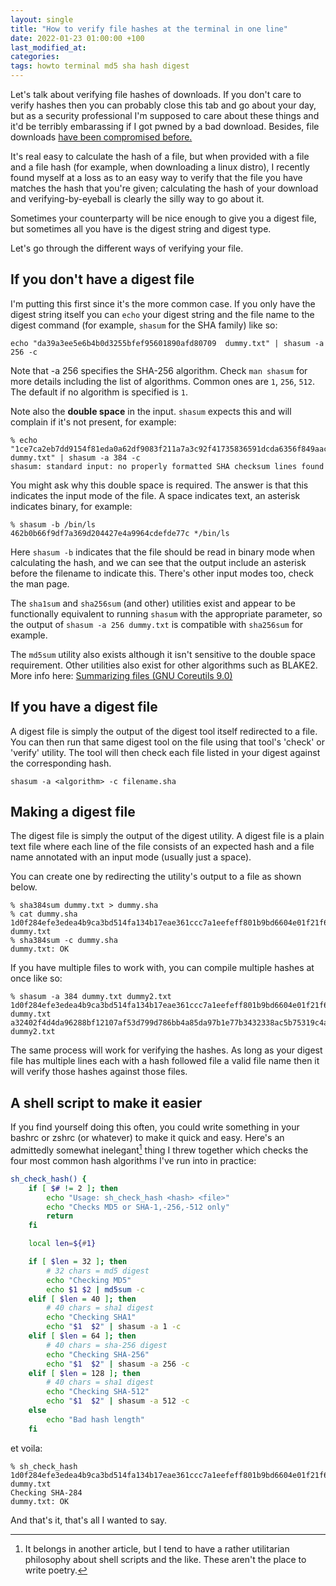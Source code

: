 ```yaml
---
layout: single
title: "How to verify file hashes at the terminal in one line"
date: 2022-01-23 01:00:00 +100
last_modified_at:
categories:
tags: howto terminal md5 sha hash digest
---
```

Let's talk about verifying file hashes of downloads. If you don't care to verify hashes then you can probably close this tab and go about your day, but as a security professional I'm supposed to care about these things and it'd be terribly embarassing if I got pwned by a bad download. Besides, file downloads [have been compromised before.](https://blog.linuxmint.com/?p=2994)

It's real easy to calculate the hash of a file, but when provided with a file and a file hash (for example, when downloading a linux distro), I recently found myself at a loss as to an easy way to verify that the file you have matches the hash that you're given; calculating the hash of your download and verifying-by-eyeball is clearly the silly way to go about it.

Sometimes your counterparty will be nice enough to give you a digest file, but sometimes all you have is the digest string and digest type.

Let's go through the different ways of verifying your file.

## If you don't have a digest file
I'm putting this first since it's the more common case. If you only have the digest string itself you can `echo` your digest string and the file name to the digest command (for example, `shasum` for the SHA family) like so:

```
echo "da39a3ee5e6b4b0d3255bfef95601890afd80709  dummy.txt" | shasum -a 256 -c
```

Note that -a 256 specifies the SHA-256 algorithm. Check `man shasum` for more details including the list of algorithms. Common ones are `1`, `256`, `512`. The default if no algorithm is specified is `1`.

Note also the **double space** in the input. `shasum` expects this and will complain if it's not present, for example:
```
% echo "1ce7ca2eb7dd9154f81eda0a62df9083f211a7a3c92f41735836591dcda6356f849aac9877160160593fee69f0a7ddc1 dummy.txt" | shasum -a 384 -c
shasum: standard input: no properly formatted SHA checksum lines found
```

You might ask why this double space is required. The answer is that this indicates the input mode of the file. A space indicates text, an asterisk indicates binary, for example:
```
% shasum -b /bin/ls
462b0b66f9df7a369d204427e4a9964cdefde77c */bin/ls
```
Here `shasum -b` indicates that the file should be read in binary mode when calculating the hash, and we can see that the output include an asterisk before the filename to indicate this. There's other input modes too, check the man page.

The `sha1sum` and `sha256sum` (and other) utilities exist and appear to be functionally equivalent to running `shasum` with the appropriate parameter, so the output of  `shasum -a 256 dummy.txt` is compatible with `sha256sum` for example.

The `md5sum` utility also exists although it isn't sensitive to the double space requirement.
Other utilities also exist for other algorithms such as BLAKE2. More info here: [Summarizing files (GNU Coreutils 9.0)](https://www.gnu.org/software/coreutils/manual/html_node/Summarizing-files.html)


## If you have a digest file
A digest file is simply the output of the digest tool itself redirected to a file. You can then run that same digest tool on the file using that tool's 'check' or 'verify' utility. The tool will then check each file listed in your digest against the corresponding hash.

`shasum -a <algorithm> -c filename.sha` 

## Making a digest file
The digest file is simply the output of the digest utility. A digest file is a plain text file where each line of the file consists of an expected hash and a file name annotated with an input mode (usually just a space).

You can create one by redirecting the utility's output to a file as shown below.

```
% sha384sum dummy.txt > dummy.sha
% cat dummy.sha
1d0f284efe3edea4b9ca3bd514fa134b17eae361ccc7a1eefeff801b9bd6604e01f21f6bf249ef030599f0c218f2ba8c  dummy.txt
% sha384sum -c dummy.sha
dummy.txt: OK
```

If you have multiple files to work with, you can compile multiple hashes at once like so:
```
% shasum -a 384 dummy.txt dummy2.txt
1d0f284efe3edea4b9ca3bd514fa134b17eae361ccc7a1eefeff801b9bd6604e01f21f6bf249ef030599f0c218f2ba8c  dummy.txt
a32402f4d4da96288bf12107af53d799d786bb4a85da97b1e77b3432338ac5b75319c4a10415a92eabc9d41968a90cbc  dummy2.txt
```
The same process will work for verifying the hashes. As long as your digest file has multiple lines each with a hash followed file a valid file name then it will verify those hashes against those files.

## A shell script to make it easier
If you find yourself doing this often, you could write something in your bashrc or zshrc (or whatever) to make it quick and easy. Here's an admittedly somewhat inelegant[^1] thing I threw together which checks the four most common hash algorithms I've run into in practice:

```bash
sh_check_hash() {
    if [ $# != 2 ]; then
        echo "Usage: sh_check_hash <hash> <file>"
        echo "Checks MD5 or SHA-1,-256,-512 only"
        return
    fi

    local len=${#1}

    if [ $len = 32 ]; then
        # 32 chars = md5 digest
        echo "Checking MD5"
        echo $1 $2 | md5sum -c
    elif [ $len = 40 ]; then
        # 40 chars = sha1 digest
        echo "Checking SHA1"
        echo "$1  $2" | shasum -a 1 -c
    elif [ $len = 64 ]; then
        # 40 chars = sha-256 digest
        echo "Checking SHA-256"
        echo "$1  $2" | shasum -a 256 -c
    elif [ $len = 128 ]; then
        # 40 chars = sha1 digest
        echo "Checking SHA-512"
        echo "$1  $2" | shasum -a 512 -c
    else
        echo "Bad hash length"
    fi
```

et voila:

```
% sh_check_hash 1d0f284efe3edea4b9ca3bd514fa134b17eae361ccc7a1eefeff801b9bd6604e01f21f6bf249ef030599f0c218f2ba8c dummy.txt
Checking SHA-284
dummy.txt: OK
```

And that's it, that's all I wanted to say.

[^1]: It belongs in another article, but I tend to have a rather utilitarian philosophy about shell scripts and the like. These aren't the place to write poetry.
